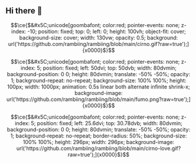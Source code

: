 ## Hi there 👋


```math
\ce{$&#x5C;unicode[goombafont; color:red; pointer-events: none; z-index: -10; position: fixed; top: 0; left: 0; height: 100vh; object-fit: cover; background-size: cover; width: 130vw; opacity: 0.5; background: url('https://github.com/rambiing/rambiing/blob/main/cirno.gif?raw=true');]{x0000}$}
```

<!-- 

Stretched cirno fumo code. If you want some customization, mess with the 0.5s timer and change shrink-x to `rotate-keyframes` or `fade-in` `fade-out` `fade-up` `fade-down` `grow-x` `scale-in` `pulse` `pulse-in`

-->

```math
\ce{$&#x5C;unicode[goombafont; color:red; pointer-events: none; z-index: 5; position: fixed; left: 50dvi; top: 50dvb; width: 80dvmin; background-position: 0 0; height: 80dvmin; translate: -50% -50%; opacity: 1; background-repeat: no-repeat; background-size: 100% 100%; height: 100px; width: 1000px; animation: 0.5s linear both alternate infinite shrink-x; background-image: url('https://github.com/rambiing/rambiing/blob/main/fumo.png?raw=true');]{x0000}$}
```


<!-- 

Fake gif profile picture. Only works for 1920x1080 full screen. Feel free to PR if you have a better way, im not a front-end person at all. 

-->

```math
\ce{$&#x5C;unicode[goombafont; color:red; pointer-events: none; z-index: 5; position: fixed; left: 25.6dvi; top: 30.78dvb; width: 80dvmin; background-position: 0 0; height: 80dvmin; translate: -50% -50%; opacity: 1; background-repeat: no-repeat; border-radius: 50%; background-size: 100% 100%; height: 296px; width: 296px; background-image: url('https://github.com/rambiing/rambiing/blob/main/cirno-love.gif?raw=true');]{x0000}$}
```

